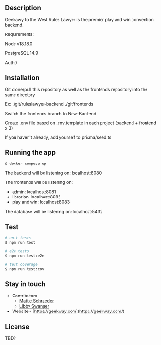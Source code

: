 
## Description

Geekawy to the West Rules Lawyer is the premier play and win convention backend.

Requirements:

  Node v18.18.0

  PostgreSQL 14.9

  Auth0

## Installation

Git clone/pull this repository as well as the frontends repository into the same directory

Ex: ./git/ruleslawyer-backend
    ./git/frontends

Switch the frontends branch to New-Backend

Create .env file based on .env.template in each project (backend + frontend x 3)

If you haven't already, add yourself to prisma/seed.ts

## Running the app

```bash
$ docker compose up
```

The backend will be listening on: localhost:8080

The frontends will be listening on:
  - admin: localhost:8081
  - librarian: localhost:8082
  - play and win: localhost:8083

The database will be listening on: localhost:5432

## Test

```bash
# unit tests
$ npm run test

# e2e tests
$ npm run test:e2e

# test coverage
$ npm run test:cov
```

## Stay in touch

- Contributors
  - [Mattie Schraeder](mailto:mattie@geekway.com)
  - [Libby Swanger](mailto:libby.swanger@gmail.com)
- Website - [https://geekway.com](https://geekway.com/)

## License

TBD?
